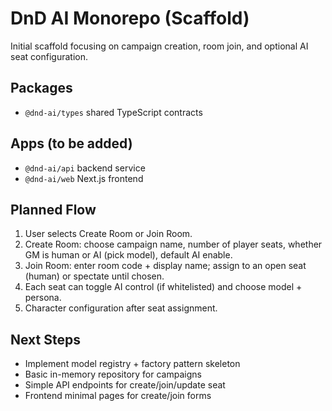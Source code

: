 # DnD AI Monorepo (Scaffold)

Initial scaffold focusing on campaign creation, room join, and optional AI seat configuration.

## Packages

-   `@dnd-ai/types` shared TypeScript contracts

## Apps (to be added)

-   `@dnd-ai/api` backend service
-   `@dnd-ai/web` Next.js frontend

## Planned Flow

1. User selects Create Room or Join Room.
2. Create Room: choose campaign name, number of player seats, whether GM is human or AI (pick model), default AI enable.
3. Join Room: enter room code + display name; assign to an open seat (human) or spectate until chosen.
4. Each seat can toggle AI control (if whitelisted) and choose model + persona.
5. Character configuration after seat assignment.

## Next Steps

-   Implement model registry + factory pattern skeleton
-   Basic in-memory repository for campaigns
-   Simple API endpoints for create/join/update seat
-   Frontend minimal pages for create/join forms
